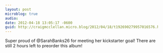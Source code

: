 ```yaml
---
layout: post
microblog: true
audio: 
date: 2012-04-18 13:05:17 -0600
guid: http://craigmcclellan.micro.blog/2012/04/18/t192690279957016576.html
---
```

Super proud of @SarahBanks26 for meeting her kickstarter goal! There are still 2 hours left to preorder this album!
